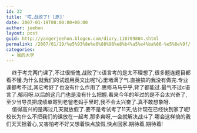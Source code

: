 ```yaml
---
id: 22
title: '哎,战败了! [原]'
date: 2007-01-19T08:00:00+00:00
author: jeehon
layout: post
guid: http://yangerjeehon.blogcn.com/diary,118709804.shtml
permalink: /2007/01/19/%e5%93%8e%e6%88%98%e8%b4%a5%e4%ba%86-%e5%8e%9f/
categories:
  - 我的大学
---
```

&nbsp;&nbsp;&nbsp; 终于考完两门课了,不过很惭愧,战败了!c语言考的是太不理想了,很多题连题目都看不懂.为什么就我们的试题用英文出呢?心里堵满了气.直接搞的我没有做完.专业课都考不过,其它考好了也没有什么作用了.思修马马乎乎,背了都能过.最气不过c语言了.郁闷呀.以后的这几门也是没有什么把握.看来今年的年过的是不会太兴奋了,至少当导员把成绩单寄到老爸老妈手里时,我不会太兴奋了.真不敢想象呀.  
&nbsp;&nbsp;&nbsp; 值得高兴的是再过几天就放假了.要不是考试考了11天,估计现在已经快到家了呢!校长为什么不把我们的课放在一起考,那多爽呀,一会就解决战斗了.哪会这样搞的我们天天担着心,又害怕考不好又想着快点放假,快点回家.期待着,期待着!